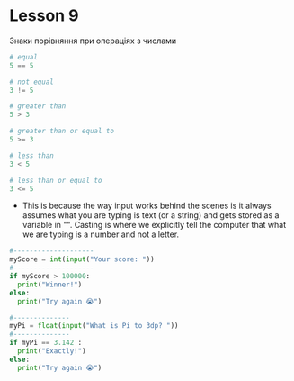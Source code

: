 # Lesson 9

Знаки порівняння  при  операціях з числами

```py
# equal
5 == 5

# not equal
3 != 5

# greater than
5 > 3

# greater than or equal to
5 >= 3

# less than
3 < 5

# less than or equal to
3 <= 5
```

- This is because the way input works behind the scenes is it always assumes what you are typing is text (or a string) and gets stored as a variable in "". Casting is where we explicitly tell the computer that what we are typing is a number and not a letter.
```py
#--------------------
myScore = int(input("Your score: "))
#--------------------
if myScore > 100000:
  print("Winner!")
else:
  print("Try again 😭")

```

```py
#--------------
myPi = float(input("What is Pi to 3dp? "))
#--------------
if myPi == 3.142 :
  print("Exactly!")
else:
  print("Try again 😭")
```